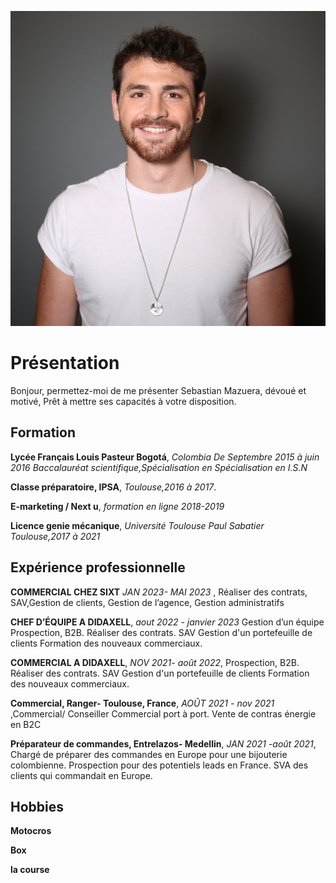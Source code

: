 ![foto](https://github.com/sebasmazuera/test-cv/blob/main/Design%20sans%20titre.png)
# Présentation
Bonjour, permettez-moi de me présenter Sebastian Mazuera,  dévoué et motivé, Prêt à mettre ses capacités à votre disposition.
## Formation
  **Lycée Français Louis Pasteur Bogotá**, _Colombia De Septembre 2015 à juin 2016 Baccalauréat scientifique,Spécialisation en Spécialisation en I.S.N_
  
  **Classe préparatoire, IPSA**, _Toulouse,2016 à 2017_.
  
  **E-marketing / Next u**, _formation en ligne 2018-2019_
  
  **Licence genie mécanique**, _Université Toulouse Paul Sabatier Toulouse,2017 à 2021_

 ## Expérience professionnelle
  
  **COMMERCIAL CHEZ SIXT**  _JAN 2023- MAI 2023_ , Réaliser des contrats, SAV,Gestion  de clients, Gestion de l’agence, Gestion administratifs 
  
  **CHEF D’ÉQUIPE  A DIDAXELL**, _aout 2022 - janvier 2023_ Gestion d’un équipe Prospection, B2B. Réaliser des contrats.  SAV  Gestion d'un portefeuille de clients Formation des nouveaux commerciaux.

  **COMMERCIAL A DIDAXELL**, _NOV 2021- août 2022_, Prospection, B2B. Réaliser des contrats.  SAV  Gestion d'un portefeuille de clients Formation des nouveaux commerciaux.

  **Commercial, Ranger- Toulouse, France**, _AOÛT 2021 - nov 2021_ ,Commercial/ Conseiller Commercial port à port. Vente de contras énergie en B2C

  **Préparateur de commandes, Entrelazos- Medellin**, _JAN 2021 -août 2021_, Chargé de préparer des commandes en Europe pour une bijouterie colombienne. Prospection pour des potentiels leads en France. SVA des clients qui commandait en Europe.

 ## Hobbies
**Motocros**

**Box**

**la course**
